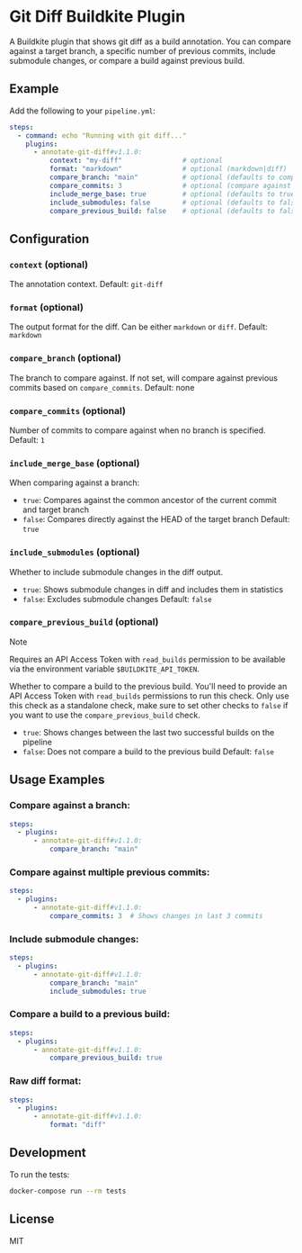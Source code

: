 # Git Diff Buildkite Plugin

A Buildkite plugin that shows git diff as a build annotation. You can compare against a target branch, a specific number of previous commits, include submodule changes, or compare a build against previous build.

## Example

Add the following to your `pipeline.yml`:

```yaml
steps:
  - command: echo "Running with git diff..."
    plugins:
      - annotate-git-diff#v1.1.0:
          context: "my-diff"               # optional
          format: "markdown"               # optional (markdown|diff)
          compare_branch: "main"           # optional (defaults to comparing against previous commit)
          compare_commits: 3               # optional (compare against 3 commits back, ignored if compare_branch is set)
          include_merge_base: true         # optional (defaults to true)
          include_submodules: false        # optional (defaults to false)
          compare_previous_build: false    # optional (defaults to false)
```

## Configuration

### `context` (optional)
The annotation context. Default: `git-diff`

### `format` (optional)
The output format for the diff. Can be either `markdown` or `diff`. Default: `markdown`

### `compare_branch` (optional)
The branch to compare against. If not set, will compare against previous commits based on `compare_commits`. Default: none

### `compare_commits` (optional)
Number of commits to compare against when no branch is specified. Default: `1`

### `include_merge_base` (optional)
When comparing against a branch:
- `true`: Compares against the common ancestor of the current commit and target branch
- `false`: Compares directly against the HEAD of the target branch
Default: `true`

### `include_submodules` (optional)
Whether to include submodule changes in the diff output.
- `true`: Shows submodule changes in diff and includes them in statistics
- `false`: Excludes submodule changes
Default: `false`

### `compare_previous_build` (optional)

> [!NOTE]
> Requires an API Access Token with `read_builds` permission to be available via the environment variable `$BUILDKITE_API_TOKEN`.

Whether to compare a build to the previous build. You'll need to provide an API Access Token with `read_builds` permissions to run this check.
Only use this check as a standalone check, make sure to set other checks to `false` if you want to use the `compare_previous_build` check.
- `true`: Shows changes between the last two successful builds on the pipeline
- `false`: Does not compare a build to the previous build
Default: `false`

## Usage Examples

### Compare against a branch:
```yaml
steps:
  - plugins:
      - annotate-git-diff#v1.1.0:
          compare_branch: "main"
```

### Compare against multiple previous commits:
```yaml
steps:
  - plugins:
      - annotate-git-diff#v1.1.0:
          compare_commits: 3  # Shows changes in last 3 commits
```

### Include submodule changes:
```yaml
steps:
  - plugins:
      - annotate-git-diff#v1.1.0:
          compare_branch: "main"
          include_submodules: true
```

### Compare a build to a previous build:
```yaml
steps:
  - plugins:
      - annotate-git-diff#v1.1.0:
          compare_previous_build: true
```

### Raw diff format:
```yaml
steps:
  - plugins:
      - annotate-git-diff#v1.1.0:
          format: "diff"
```

## Development

To run the tests:

```bash
docker-compose run --rm tests
```

## License

MIT
